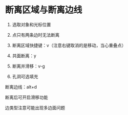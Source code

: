 # 断离区域与断离边线
1. 选取对象和光标位置

1. 点只有两条边时无法断离

1. 断离区域快捷键：v（注意右键取消的是移动，当心重叠点）

1. 共面断离：y

1. 断离并滑移：v-g

1. 孔洞可选填充

断离边线：alt+d

断离后可开启滑移功能

边类型注意可能出现多边面问题
